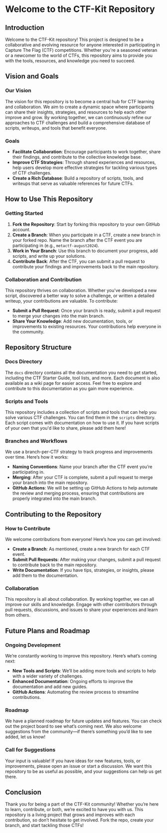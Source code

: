 # Welcome to the CTF-Kit Repository

## Introduction

Welcome to the CTF-Kit repository! This project is designed to be a collaborative and evolving resource for anyone interested in participating in Capture The Flag (CTF) competitions. Whether you're a seasoned veteran or a newcomer to the world of CTFs, this repository aims to provide you with the tools, resources, and knowledge you need to succeed.

## Vision and Goals

### Our Vision
The vision for this repository is to become a central hub for CTF learning and collaboration. We aim to create a dynamic space where participants can share their insights, strategies, and resources to help each other improve and grow. By working together, we can continuously refine our approaches to CTF challenges and build a comprehensive database of scripts, writeups, and tools that benefit everyone.

### Goals
- **Facilitate Collaboration**: Encourage participants to work together, share their findings, and contribute to the collective knowledge base.
- **Improve CTF Strategies**: Through shared experiences and resources, help users develop more effective strategies for tackling various types of CTF challenges.
- **Create a Rich Database**: Build a repository of scripts, tools, and writeups that serve as valuable references for future CTFs.

## How to Use This Repository

### Getting Started
1. **Fork the Repository**: Start by forking this repository to your own GitHub account.
2. **Create a Branch**: When you participate in a CTF, create a new branch in your forked repo. Name the branch after the CTF event you are participating in (e.g., `metactf-august2024`).
3. **Work in Your Branch**: Use this branch to document your progress, add scripts, and write up your solutions.
4. **Contribute Back**: After the CTF, you can submit a pull request to contribute your findings and improvements back to the main repository.

### Collaboration and Contribution
This repository thrives on collaboration. Whether you've developed a new script, discovered a better way to solve a challenge, or written a detailed writeup, your contributions are valuable. To contribute:
- **Submit a Pull Request**: Once your branch is ready, submit a pull request to merge your changes into the main branch.
- **Share Your Knowledge**: Add new documentation, tools, or improvements to existing resources. Your contributions help everyone in the community.

## Repository Structure

### Docs Directory
The `docs` directory contains all the documentation you need to get started, including the CTF Starter Guide, tool lists, and more. Each document is also available as a wiki page for easier access. Feel free to explore and contribute to this documentation as you gain more experience.

### Scripts and Tools
This repository includes a collection of scripts and tools that can help you solve various CTF challenges. You can find them in the `scripts` directory. Each script comes with documentation on how to use it. If you have scripts of your own that you'd like to share, please add them here!

### Branches and Workflows
We use a branch-per-CTF strategy to track progress and improvements over time. Here’s how it works:
- **Naming Conventions**: Name your branch after the CTF event you’re participating in.
- **Merging**: After your CTF is complete, submit a pull request to merge your branch into the main repository.
- **GitHub Actions**: We will be setting up GitHub Actions to help automate the review and merging process, ensuring that contributions are properly integrated into the main branch.

## Contributing to the Repository

### How to Contribute
We welcome contributions from everyone! Here’s how you can get involved:
- **Create a Branch**: As mentioned, create a new branch for each CTF event.
- **Submit Pull Requests**: After making your changes, submit a pull request to contribute back to the main repository.
- **Write Documentation**: If you have tips, strategies, or insights, please add them to the documentation.

### Collaboration
This repository is all about collaboration. By working together, we can all improve our skills and knowledge. Engage with other contributors through pull requests, discussions, and issues to share your experiences and learn from others.

## Future Plans and Roadmap

### Ongoing Development
We’re constantly working to improve this repository. Here’s what’s coming next:
- **New Tools and Scripts**: We’ll be adding more tools and scripts to help with a wider variety of challenges.
- **Enhanced Documentation**: Ongoing efforts to improve the documentation and add new guides.
- **GitHub Actions**: Automating the review process to streamline contributions.

### Roadmap
We have a planned roadmap for future updates and features. You can check out the project board to see what’s coming next. We also welcome suggestions from the community—if there’s something you’d like to see added, let us know!

### Call for Suggestions
Your input is valuable! If you have ideas for new features, tools, or improvements, please open an issue or start a discussion. We want this repository to be as useful as possible, and your suggestions can help us get there.

## Conclusion

Thank you for being a part of the CTF-Kit community! Whether you’re here to learn, contribute, or both, we’re excited to have you with us. This repository is a living project that grows and improves with each contribution, so don’t hesitate to get involved. Fork the repo, create your branch, and start tackling those CTFs!
